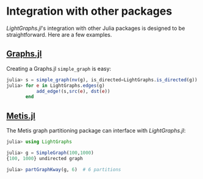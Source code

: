 # Integration with other packages

*LightGraphs.jl*'s integration with other Julia packages is designed to be straightforward. Here are a few examples.

## [Graphs.jl](http://github.com/JuliaLang/Graphs.jl)

Creating a Graphs.jl `simple_graph` is easy:

```julia
julia> s = simple_graph(nv(g), is_directed=LightGraphs.is_directed(g))
julia> for e in LightGraphs.edges(g)
           add_edge!(s,src(e), dst(e))
       end
```

## [Metis.jl](https://github.com/JuliaSparse/Metis.jl)

The Metis graph partitioning package can interface with *LightGraphs.jl*:

```julia
julia> using LightGraphs

julia> g = SimpleGraph(100,1000)
{100, 1000} undirected graph

julia> partGraphKway(g, 6)  # 6 partitions
```
